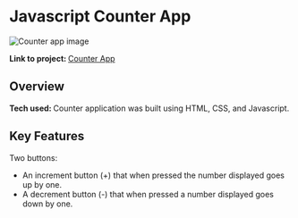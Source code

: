 # Javascript Counter App

<img src="./images/JS counter app.gif" alt="Counter app image" title="Javascript Counter App">

<p><b>Link to project: </b><a href="https://ramosy1.github.io/counter/" rel="nofollow">Counter App</a></p>

## Overview

<b>Tech used: </b>Counter application was built using HTML, CSS, and Javascript.

## Key Features
Two buttons:
- An increment button (+) that when pressed the number displayed goes up by one.
- A decrement button (-) that when pressed a number displayed goes down by one.